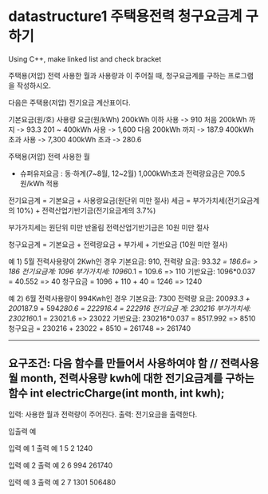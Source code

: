 # datastructure1 주택용전력 청구요금계 구하기

Using C++, make linked list and check bracket

주택용(저압) 전력 사용한 월과 사용량과 이 주어질 때, 청구요금계를 구하는 프로그램을 작성하시오.

다음은 주택용(저압) 전기요금 계산표이다.

기본요금(원/호)
사용량 요금(원/kWh)
200kWh 이하 사용 -> 910
처음 200kWh 까지 -> 93.3
201 ~ 400kWh 사용 -> 1,600
다음 200kWh 까지 -> 187.9
400kWh 초과 사용 -> 7,300
400kWh 초과 -> 280.6

주택용(저압) 전력 사용한 월
* 슈퍼유저요금 : 동·하계(7~8월, 12~2월) 1,000kWh초과 전력량요금은 709.5원/kWh 적용

전기요금계 = 기본요금 + 사용량요금(원단위 미만 절사) 
세금 = 부가가치세(전기요금계의 10%) + 전력산업기반기금(전기요금계의 3.7%)

부가가치세는 원단위 미만 반올림 
전력산업기반기금은 10원 미만 절사

청구요금계 = 기본요금 + 전력량요금 + 부가세 + 기반요금 (10원 미만 절사)

예 1) 5월 전력사용량이 2Kwh인 경우
기본요금: 910, 전력량 요금: 93.3*2 = 186.6= > 186
전기요금계: 1096
부가가치세: 1096*0.1 = 109.6 => 110
기반요금: 1096*0.037 = 40.552 => 40
청구요금 = 1096 + 110 + 40 = 1246 => 1240




예 2) 6월 전력사용량이 994Kwh인 경우
기본요금: 7300
전력량 요금: 200*93.3 +  200*187.9 + 594*280.6 = 222916.4 = 222916
전기요금 계: 230216
부가가치세: 230216*0.1 = 23021.6 => 23022
기반요금: 230216*0.037 = 8517.992 => 8510
청구요금 = 230216 + 23022 + 8510 = 261748 => 261740 


---------------------------------------------------------

요구조건:
다음 함수를 만들어서 사용하여야 함
// 전력사용월 month, 전력사용량 kwh에 대한 전기요금계를 구하는 함수
int electricCharge(int month, int kwh); 
--------------------------------------
입력: 사용한 월과 전력량이 주어진다.
출력: 전기요금을 출력한다.

입출력 예

입력 예 1
출력 예 1
5 2
1240


입력 예 2
출력 예 2
6 994
261740


입력 예 3
출력 예 2
7 1301
506480

